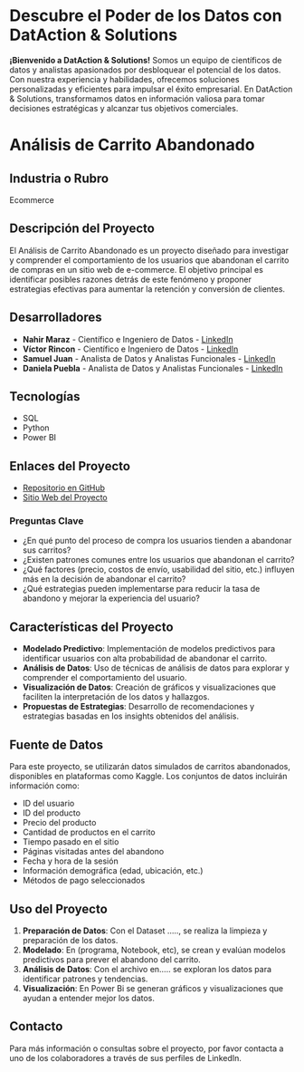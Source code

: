 

# Descubre el Poder de los Datos con DatAction & Solutions
**¡Bienvenido a DatAction & Solutions!** Somos un equipo de científicos de datos y analistas apasionados por desbloquear el potencial de los datos. Con nuestra experiencia y habilidades, ofrecemos soluciones personalizadas y eficientes para impulsar el éxito empresarial. En DatAction & Solutions, transformamos datos en información valiosa para tomar decisiones estratégicas y alcanzar tus objetivos comerciales.

# Análisis de Carrito Abandonado


## Industria o Rubro
Ecommerce

## Descripción del Proyecto
El Análisis de Carrito Abandonado es un proyecto diseñado para investigar y comprender el comportamiento de los usuarios que abandonan el carrito de compras en un sitio web de e-commerce. El objetivo principal es identificar posibles razones detrás de este fenómeno y proponer estrategias efectivas para aumentar la retención y conversión de clientes.

## Desarrolladores
- **Nahir Maraz** - Científico  e Ingeniero de Datos - [LinkedIn](https://www.linkedin.com/in/marlen-nahir-maraz)
- **Víctor Rincon** - Científico  e Ingeniero de Datos - [LinkedIn](http://www.linkedin.com/in/victor-rincon3128)
- **Samuel Juan** - Analista de Datos y Analistas Funcionales - [LinkedIn](http://www.linkedin.com/in/samuel-luis-juan-guerrero-0ab3a8281)
- **Daniela Puebla** - Analista de Datos y Analistas Funcionales - [LinkedIn](http://linkedin.com/in/daniela-pueblam31)

## Tecnologías
- SQL
- Python
- Power BI

## Enlaces del Proyecto
- [Repositorio en GitHub](enlace_al_repositorio)
- [Sitio Web del Proyecto](enlace_al_sitio_web)



### Preguntas Clave
- ¿En qué punto del proceso de compra los usuarios tienden a abandonar sus carritos?
- ¿Existen patrones comunes entre los usuarios que abandonan el carrito?
- ¿Qué factores (precio, costos de envío, usabilidad del sitio, etc.) influyen más en la decisión de abandonar el carrito?
- ¿Qué estrategias pueden implementarse para reducir la tasa de abandono y mejorar la experiencia del usuario?

## Características del Proyecto
- **Modelado Predictivo**: Implementación de modelos predictivos para identificar usuarios con alta probabilidad de abandonar el carrito.
- **Análisis de Datos**: Uso de técnicas de análisis de datos para explorar y comprender el comportamiento del usuario.
- **Visualización de Datos**: Creación de gráficos y visualizaciones que faciliten la interpretación de los datos y hallazgos.
- **Propuestas de Estrategias**: Desarrollo de recomendaciones y estrategias basadas en los insights obtenidos del análisis.

## Fuente de Datos
Para este proyecto, se utilizarán datos simulados de carritos abandonados, disponibles en plataformas como Kaggle. Los conjuntos de datos incluirán información como:
- ID del usuario
- ID del producto
- Precio del producto
- Cantidad de productos en el carrito
- Tiempo pasado en el sitio
- Páginas visitadas antes del abandono
- Fecha y hora de la sesión
- Información demográfica (edad, ubicación, etc.)
- Métodos de pago seleccionados


## Uso del Proyecto

1. **Preparación de Datos**: Con el Dataset ….., se realiza la limpieza y preparación de los datos.
2. **Modelado**: En (programa, Notebook, etc), se crean y evalúan modelos predictivos para prever el abandono del carrito.
3. **Análisis de Datos**: Con el archivo en….. se exploran los datos para identificar patrones y tendencias.
4. **Visualización**: En Power Bi se generan gráficos y visualizaciones que ayudan a entender mejor los datos.


## Contacto
Para más información o consultas sobre el proyecto, por favor contacta a uno de los colaboradores a través de sus perfiles de LinkedIn.





